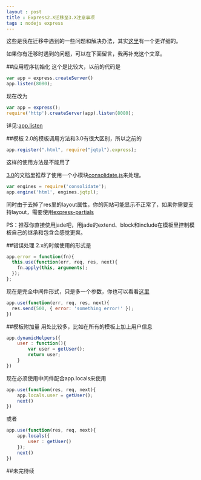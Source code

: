 ```yaml
---
layout : post 
title : Express2.X迁移至3.X注意事项
tags : nodejs express
---
```


这些是我在迁移中遇到的一些问题和解决办法，其实[这里](https://github.com/visionmedia/express/wiki/Migrating-from-2.x-to-3.x)有一个更详细的。

如果你有迁移时遇到的问题，可以在下面留言，我再补充这个文章。

##应用程序初始化
这个是比较大，以前的代码是

```javascript
var app = express.createServer()
app.listen(8080);
```

现在改为

```javascript
var app = express();
require('http').createServer(app).listen(8080);
```
详见:[app.listen](http://expressjs.jser.us/api.html#app.listen)

##模板
2.0的模板调用方法和3.0有很大区别，所以之前的

```javascript
app.register(".html", require("jqtpl").express);
```
这样的使用方法是不能用了

[3.0]()的文档里推荐了使用一个小模块[consolidate.js](https://github.com/visionmedia/consolidate.js)来处理。

```javascript
var engines = require('consolidate');
app.engine('html', engines.jqtpl);
```
同时由于去掉了res里的layout属性，你的网站可能显示不正常了，如果你需要支持layout，需要使用[express-partials](https://github.com/publicclass/express-partials)

PS：推荐你直接使用jade吧，用jade的extend、block和include在模板里控制模板自己的继承和包含会感觉更爽。

##错误处理
2.x的时候使用的形式是

```javascript
app.error = function(fn){
  this.use(function(err, req, res, next){
    fn.apply(this, arguments);
  });
};
```

现在是完全中间件形式，只是多一个参数，你也可以看看[这里](http://expressjs.jser.us/guide.html#error-handling)

```javascript
app.use(function(err, req, res, next){
  res.send(500, { error: 'something error!' });
})
```

##模板附加量
用处比较多，比如在所有的模板上加上用户信息

```javascript
app.dynamicHelpers({
	user : function(){
		var user = getUser();
		return user;
	}	
})
```
现在必须使用中间件配合app.locals来使用

```javascript
app.use(function(res, req, next){
	app.locals.user = getUser();
	next()
})
```
或者

```javascript
app.use(function(res, req, next){
	app.locals({
		user : getUser()
	});
	next()
})	
```

##未完待续
